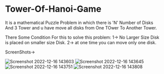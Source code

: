 # Tower-Of-Hanoi-Game

It is a mathematical Puzzle Problem in which there is 'N' Number of Disks And 3 Tower and u have move all disks from One TOwer To Another Tower.

There Some Condition For this to solve this problem:
1-> No Larger Size Disk is placed on smaller size Disk.
2-> at one time you can move only one disk.

ScreenShots->

![Screenshot 2022-12-16 143603](https://user-images.githubusercontent.com/131151467/232750931-d29e7ea7-d970-4d93-972a-57e3ee7dcb20.png)
![Screenshot 2022-12-16 143645](https://user-images.githubusercontent.com/131151467/232750947-c0d51a7b-812f-4871-b1f7-2851afd985bc.png)
![Screenshot 2022-12-16 143751](https://user-images.githubusercontent.com/131151467/232750951-c8029426-21b7-45e8-af90-dd9747005b15.png)
![Screenshot 2022-12-16 143808](https://user-images.githubusercontent.com/131151467/232750989-97d66f51-5785-46e0-8316-0b681656a346.png)

